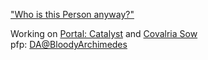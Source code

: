 ["Who is this Person anyway?"](https://personmeetup.ca/)

Working on [Portal: Catalyst](https://www.moddb.com/mods/portal-catalyst) and [Covalria Sow](http://covalriasow.com)<br>
pfp: [DA@BloodyArchimedes](https://www.deviantart.com/rayhenderson)
<!--
**PersonMeetup/PersonMeetup** is a ✨ _special_ ✨ repository because its `README.md` (this file) appears on your GitHub profile.

Here are some ideas to get you started:

- 🔭 I’m currently working on ...
- 🌱 I’m currently learning ...
- 👯 I’m looking to collaborate on ...
- 🤔 I’m looking for help with ...
- 💬 Ask me about ...
- 📫 How to reach me: ...
- 😄 Pronouns: ...
- ⚡ Fun fact: ...
-->
